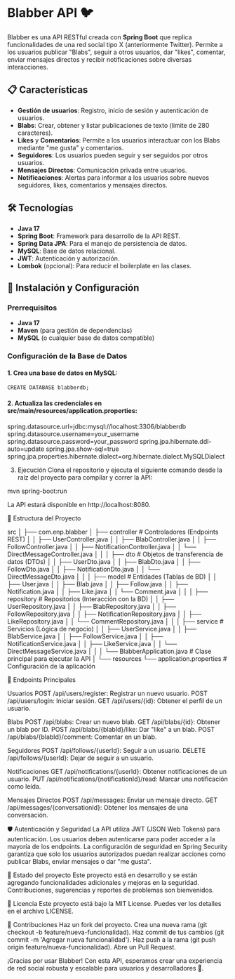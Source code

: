 # Blabber API 🐦

Blabber es una API RESTful creada con **Spring Boot** que replica funcionalidades de una red social tipo X (anteriormente Twitter). Permite a los usuarios publicar "Blabs", seguir a otros usuarios, dar "likes", comentar, enviar mensajes directos y recibir notificaciones sobre diversas interacciones.

## 📋 Características

- **Gestión de usuarios**: Registro, inicio de sesión y autenticación de usuarios.
- **Blabs**: Crear, obtener y listar publicaciones de texto (limite de 280 caracteres).
- **Likes** y **Comentarios**: Permite a los usuarios interactuar con los Blabs mediante "me gusta" y comentarios.
- **Seguidores**: Los usuarios pueden seguir y ser seguidos por otros usuarios.
- **Mensajes Directos**: Comunicación privada entre usuarios.
- **Notificaciones**: Alertas para informar a los usuarios sobre nuevos seguidores, likes, comentarios y mensajes directos.

## 🛠️ Tecnologías

- **Java 17**
- **Spring Boot**: Framework para desarrollo de la API REST.
- **Spring Data JPA**: Para el manejo de persistencia de datos.
- **MySQL**: Base de datos relacional.
- **JWT**: Autenticación y autorización.
- **Lombok** (opcional): Para reducir el boilerplate en las clases.

## 🚀 Instalación y Configuración

### Prerrequisitos

- **Java 17**
- **Maven** (para gestión de dependencias)
- **MySQL** (o cualquier base de datos compatible)

### Configuración de la Base de Datos

#### 1. Crea una base de datos en MySQL:

`CREATE DATABASE blabberdb;`

#### 2. Actualiza las credenciales en src/main/resources/application.properties:

spring.datasource.url=jdbc:mysql://localhost:3306/blabberdb
spring.datasource.username=your_username
spring.datasource.password=your_password
spring.jpa.hibernate.ddl-auto=update
spring.jpa.show-sql=true
spring.jpa.properties.hibernate.dialect=org.hibernate.dialect.MySQLDialect


3. Ejecución
Clona el repositorio y ejecuta el siguiente comando desde la raíz del proyecto para compilar y correr la API:

mvn spring-boot:run

La API estará disponible en http://localhost:8080.


📁 Estructura del Proyecto

src
│
├── com.enp.blabber
│   ├── controller               # Controladores (Endpoints REST)
│   │   ├── UserController.java
│   │   ├── BlabController.java
│   │   ├── FollowController.java
│   │   ├── NotificationController.java
│   │   └── DirectMessageController.java
│   │
│   ├── dto                      # Objetos de transferencia de datos (DTOs)
│   │   ├── UserDto.java
│   │   ├── BlabDto.java
│   │   ├── FollowDto.java
│   │   ├── NotificationDto.java
│   │   └── DirectMessageDto.java
│   │
│   ├── model                    # Entidades (Tablas de BD)
│   │   ├── User.java
│   │   ├── Blab.java
│   │   ├── Follow.java
│   │   ├── Notification.java
│   │   ├── Like.java
│   │   └── Comment.java
│   │
│   ├── repository               # Repositorios (Interacción con la BD)
│   │   ├── UserRepository.java
│   │   ├── BlabRepository.java
│   │   ├── FollowRepository.java
│   │   ├── NotificationRepository.java
│   │   ├── LikeRepository.java
│   │   └── CommentRepository.java
│   │
│   ├── service                  # Servicios (Lógica de negocio)
│   │   ├── UserService.java
│   │   ├── BlabService.java
│   │   ├── FollowService.java
│   │   ├── NotificationService.java
│   │   ├── LikeService.java
│   │   └── DirectMessageService.java
│   │
│   └── BlabberApplication.java  # Clase principal para ejecutar la API
│
└── resources
    └── application.properties   # Configuración de la aplicación


🔧 Endpoints Principales

Usuarios
POST /api/users/register: Registrar un nuevo usuario.
POST /api/users/login: Iniciar sesión.
GET /api/users/{id}: Obtener el perfil de un usuario.

Blabs
POST /api/blabs: Crear un nuevo blab.
GET /api/blabs/{id}: Obtener un blab por ID.
POST /api/blabs/{blabId}/like: Dar "like" a un blab.
POST /api/blabs/{blabId}/comment: Comentar en un blab.

Seguidores
POST /api/follows/{userId}: Seguir a un usuario.
DELETE /api/follows/{userId}: Dejar de seguir a un usuario.

Notificaciones
GET /api/notifications/{userId}: Obtener notificaciones de un usuario.
PUT /api/notifications/{notificationId}/read: Marcar una notificación como leída.

Mensajes Directos
POST /api/messages: Enviar un mensaje directo.
GET /api/messages/{conversationId}: Obtener los mensajes de una conversación.


🛡️ Autenticación y Seguridad
La API utiliza JWT (JSON Web Tokens) para autenticación. Los usuarios deben autenticarse para poder acceder a la mayoría de los endpoints. La configuración de seguridad en Spring Security garantiza que solo los usuarios autorizados puedan realizar acciones como publicar Blabs, enviar mensajes o dar "me gusta".


🚧 Estado del proyecto
Este proyecto está en desarrollo y se están agregando funcionalidades adicionales y mejoras en la seguridad. Contribuciones, sugerencias y reportes de problemas son bienvenidos.


📜 Licencia
Este proyecto está bajo la MIT License. Puedes ver los detalles en el archivo LICENSE.


🤝 Contribuciones
Haz un fork del proyecto.
Crea una nueva rama (git checkout -b feature/nueva-funcionalidad).
Haz commit de tus cambios (git commit -m 'Agregar nueva funcionalidad').
Haz push a la rama (git push origin feature/nueva-funcionalidad).
Abre un Pull Request.


¡Gracias por usar Blabber! Con esta API, esperamos crear una experiencia de red social robusta y escalable para usuarios y desarrolladores 🚀.